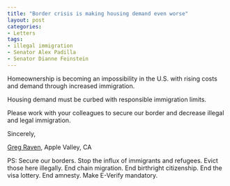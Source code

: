 ```yaml
---
title: "Border crisis is making housing demand even worse"
layout: post
categories:
- Letters
tags:
- illegal immigration
- Senator Alex Padilla
- Senator Dianne Feinstein
---
```


Homeownership is becoming an impossibility in the U.S. with rising costs and demand through increased immigration.

Housing demand must be curbed with responsible immigration limits.

Please work with your colleagues to secure our border and decrease illegal and legal immigration.

Sincerely,

[Greg Raven](https://www.gregraven.org/), Apple Valley, CA

PS: Secure our borders. Stop the influx of immigrants and refugees. Evict those here illegally. End chain migration. End birthright citizenship. End the visa lottery. End amnesty. Make E-Verify mandatory.
